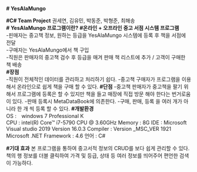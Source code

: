 **# YesAlaMungo**  

**#C# Team Project**
권세연, 김유민, 박동준, 박형준, 최해송  
**# YesAlaMungo 프로그램이란?**
**#온라인 + 오프라인 중고 서점 시스템 프로그램**    
-핀매자는 중고책 정보, 원하는 등급을 YesAlaMungo 시스템에  등록 후 책을 서점에 전달  
-구매자는 YesAlaMungo에서 책 구입  
-직원은 판매자의 중고책 검수 후 등급을 매겨 판매 책 리스트에 추가 / 고객이 구매한 책 배송  
**#장점**  
-직원이 전체적인 데이터를 관리하고 처리하기 쉽다.
-중고책 구매자가 프로그램을 이용해서 온라인으로 쉽게 책을 구매 할 수 있다.
**#단점**
-중고책 판매자가 중고책을 팔기 위해서 프로그램에 등록은 할 수 있지만 책을 들고 매장에 직접 방문 해야 한다는 번거로움이 있다.
-판매 등록시 MetaDataBook에 의존한다.
-구매, 판매, 등록 을 여러 개가 아니라 한 개 씩 등록 할 수 있다.
**#개발환경**  
OS :　windows 7 Professional K  
CPU : intel(R) Core™ i7-5790 CPU @ 3.60GHz
Memory : 8G 
IDE : Microsoft Visual studio 2019 Version 16.0.3
Compiler : Version _MSC_VER 1921
Microsoft .NET Framework : 4.6
언어 : C# 

**#기대 효과**
본 프로그램을 통하여 중고서적 정보의 CRUD를 보다 쉽게 관리할 수 있다.
책의 행 정보를 더블 클릭하여 가격 및 등급, 상태 등 여러 정보를 띄어주어 편언한 검색이 가능하다.
